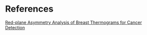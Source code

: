 # References
[Red-plane Asymmetry Analysis of Breast Thermograms for Cancer Detection](https://ieeexplore.ieee.org/stamp/stamp.jsp?tp=&arnumber=9856520)
